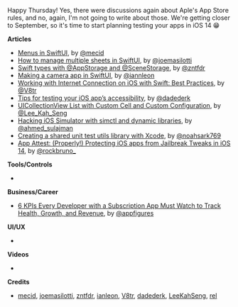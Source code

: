 Happy Thursday! Yes, there were discussions again about Aple's App Store rules, and no, again, I'm not going to write about those. We're getting closer to September, so it's time to start planning testing your apps in iOS 14 😁

**Articles**

* [Menus in SwiftUI](https://swiftwithmajid.com/2020/08/05/menus-in-swiftui/), by [@mecid](https://twitter.com/mecid)
* [How to manage multiple sheets in SwiftUI](https://masilotti.com/multiple-sheets-swiftui/), by [@joemasilotti](https://twitter.com/joemasilotti)
* [Swift types with @AppStorage and @SceneStorage](https://www.fivestars.blog/swiftui/app-scene-storage.html), by [@zntfdr](https://twitter.com/zntfdr)
* [Making a camera app in SwiftUI](https://github.com/ianleon/Blog/blob/master/episodes/ep1.md), by [@iannleon](https://twitter.com/iannleon)
* [Working with Internet Connection on iOS with Swift: Best Practices](https://www.vadimbulavin.com/network-connectivity-on-ios-with-swift/), by [@V8tr](https://twitter.com/V8tr)
* [Tips for testing your iOS app’s accessibility](https://medium.com/@dadederk/tips-for-testing-your-ios-apps-accessibility-7d32a2dc5935?source=friends_link&sk=0b83a4a37ebf3205fb8219c457ee68a7), by [@dadederk](https://twitter.com/dadederk)  
* [UICollectionView List with Custom Cell and Custom Configuration](https://swiftsenpai.com/development/uicollectionview-list-custom-cell/), by [@Lee_Kah_Seng](https://twitter.com/Lee_Kah_Seng)
* [Hacking iOS Simulator with simctl and dynamic libraries](https://curvedlayer.com/2020/08/09/ios-simulator-plugin-simctl.html), by [@ahmed_sulajman](https://twitter.com/ahmed_sulajman)
* [Creating a shared unit test utils library with Xcode](https://noahgilmore.com/blog/xcode-shared-test-target/), by [@noahsark769](https://twitter.com/noahsark769)
* [App Attest: (Properly!) Protecting iOS apps from Jailbreak Tweaks in iOS 14](https://swiftrocks.com/app-attest-apple-protect-ios-jailbreak), by [@rockbruno_](https://twitter.com/rockbruno_)

**Tools/Controls**

* 

**Business/Career**

* [6 KPIs Every Developer with a Subscription App Must Watch to Track Health, Growth, and Revenue](https://appfigures.com/resources/business/important-subscription-kpis), by [@appfigures](https://twitter.com/appfigures)

**UI/UX**

* 

**Videos**

* 

**Credits**

* [mecid](https://github.com/mecid), [joemasilotti](https://github.com/joemasilotti), [zntfdr](https://github.com/zntfdr), [ianleon](https://github.com/ianleon), [V8tr](https://github.com/V8tr), [dadederk](https://github.com/dadederk), [LeeKahSeng](https://github.com/LeeKahSeng), [rel](https://github.com/rel)
